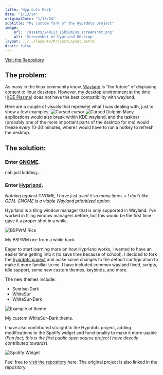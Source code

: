 ```yaml
---
title: 'Hyprdots Fork'
date: "1/13/24"
originalDate: "1/13/24"
subtitle: "My custom fork of the Hyprdots project"
image:
    url: '/assets/240113_15h58m10s_screenshot.png'
    alt: 'Screenshot of Hyprland Desktop'
layout: ../../layouts/ProjectLayout.astro
draft: false
---
```


<a class=button href="https://github.com/joshrandall8478/hyprdots">Visit the Repository</a>

## The problem:

As many in the linux community know, [Wayland](https://wayland.freedesktop.org/) is "the future" of displaying content to linux desktops. However, my desktop environment at the time ([KDE Plasma](https://kde.org/plasma-desktop)) does not have the best compatibility with wayland.

Here are a couple of visuals that represent what I was dealing with, just to show a few examples:
![Cursed cursor](https://i.redd.it/mzvaqc66vrp91.jpg)
![Cursed Dolphin](https://preview.redd.it/hiv7e3cfajl81.png?width=1336&format=png&auto=webp&s=a3118c09701c6c2d3fbfc85291a99ba8eeeea07f)
Many applications would also break within KDE wayland, and the taskbar (probably one of the more important parts of the desktop for me) would freeze every 10-30 minutes, where I would have to run a hotkey to refresh the desktop.

## The solution:

### Enter [GNOME](https://www.gnome.org/).

nah just kidding...

### Enter [Hyprland](https://github.com/hyprwm/Hyprland).

*Nothing against GNOME, I have just used it so many times + I don't like GDM. GNOME is a viable Wayland prioritized option.*

Hyprland is a tiling window manager that is only supported in Wayland. I've worked in tiling window managers before, but this would be the first time I gave it a proper shot in a while.

![BSPWM Rice](https://camo.githubusercontent.com/7d5b57eadeeae588ba52851ee8fc3f6bbd02cc5c56ab1517e6f0c831ba7b64af/68747470733a2f2f692e696d6775722e636f6d2f72776d414a38622e706e67)

<figcaption>My BSPWM rice from a while back</figcaption>



Eager to start learning more on how Hyprland works, I wanted to have an easier time getting into it (to save time because of school). I decided to fork the [hyprdots project](https://github.com/prasanthrangan/hyprdots) and make some changes to the default configuration to make it more familiar to me. I have included common wayland fixed, scripts, idle support, some new custom themes, keybinds, and more.

The new themes include:
- Sunrise-Dark
- WhiteSur
- WhiteSur-Dark

![Example of theme](/assets/240113_16h23m45s_screenshot.png)
<figcaption>My custom WhiteSur-Dark theme.</figcaption>

I have also contributed straight to the Hyprdots project, adding modifications to the Spotify widget and functionality to make it more usable (*Fun fact, this is the first public open source project I have directly contributed towards*).

![Spotify Widget](/assets/240113_16h25m48s_screenshot.png)

Feel free to <a href="https://github.com/joshrandall8478/hyprdots">visit the repository</a> here. The original project is also linked in the repository.